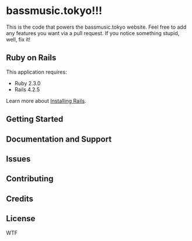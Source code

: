 bassmusic.tokyo!!!
================

This is the code that powers the bassmusic.tokyo website. Feel free to add any features you want via a pull request. If you notice something stupid, well, fix it!

Ruby on Rails
-------------

This application requires:

- Ruby 2.3.0
- Rails 4.2.5

Learn more about [Installing Rails](http://railsapps.github.io/installing-rails.html).

Getting Started
---------------

Documentation and Support
-------------------------

Issues
-------------

Contributing
------------

Credits
-------

License
-------

WTF
